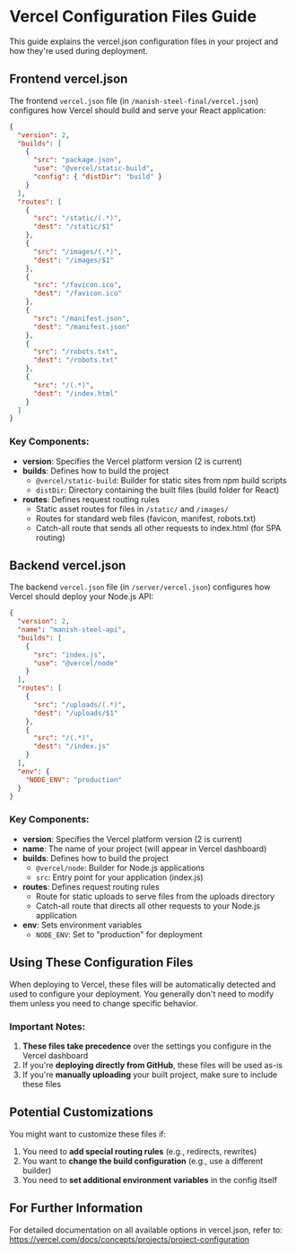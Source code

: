 # Vercel Configuration Files Guide

This guide explains the vercel.json configuration files in your project and how they're used during deployment.

## Frontend vercel.json

The frontend `vercel.json` file (in `/manish-steel-final/vercel.json`) configures how Vercel should build and serve your React application:

```json
{
  "version": 2,
  "builds": [
    {
      "src": "package.json",
      "use": "@vercel/static-build",
      "config": { "distDir": "build" }
    }
  ],
  "routes": [
    {
      "src": "/static/(.*)",
      "dest": "/static/$1"
    },
    {
      "src": "/images/(.*)",
      "dest": "/images/$1"
    },
    {
      "src": "/favicon.ico",
      "dest": "/favicon.ico"
    },
    {
      "src": "/manifest.json",
      "dest": "/manifest.json"
    },
    {
      "src": "/robots.txt",
      "dest": "/robots.txt"
    },
    {
      "src": "/(.*)",
      "dest": "/index.html"
    }
  ]
}
```

### Key Components:

- **version**: Specifies the Vercel platform version (2 is current)
- **builds**: Defines how to build the project
  - `@vercel/static-build`: Builder for static sites from npm build scripts
  - `distDir`: Directory containing the built files (build folder for React)
- **routes**: Defines request routing rules
  - Static asset routes for files in `/static/` and `/images/`
  - Routes for standard web files (favicon, manifest, robots.txt)
  - Catch-all route that sends all other requests to index.html (for SPA routing)

## Backend vercel.json

The backend `vercel.json` file (in `/server/vercel.json`) configures how Vercel should deploy your Node.js API:

```json
{
  "version": 2,
  "name": "manish-steel-api",
  "builds": [
    {
      "src": "index.js",
      "use": "@vercel/node"
    }
  ],
  "routes": [
    {
      "src": "/uploads/(.*)",
      "dest": "/uploads/$1"
    },
    {
      "src": "/(.*)",
      "dest": "/index.js"
    }
  ],
  "env": {
    "NODE_ENV": "production"
  }
}
```

### Key Components:

- **version**: Specifies the Vercel platform version (2 is current)
- **name**: The name of your project (will appear in Vercel dashboard)
- **builds**: Defines how to build the project
  - `@vercel/node`: Builder for Node.js applications
  - `src`: Entry point for your application (index.js)
- **routes**: Defines request routing rules
  - Route for static uploads to serve files from the uploads directory
  - Catch-all route that directs all other requests to your Node.js application
- **env**: Sets environment variables
  - `NODE_ENV`: Set to "production" for deployment

## Using These Configuration Files

When deploying to Vercel, these files will be automatically detected and used to configure your deployment. You generally don't need to modify them unless you need to change specific behavior.

### Important Notes:

1. **These files take precedence** over the settings you configure in the Vercel dashboard
2. If you're **deploying directly from GitHub**, these files will be used as-is
3. If you're **manually uploading** your built project, make sure to include these files

## Potential Customizations

You might want to customize these files if:

1. You need to **add special routing rules** (e.g., redirects, rewrites)
2. You want to **change the build configuration** (e.g., use a different builder)
3. You need to **set additional environment variables** in the config itself

## For Further Information

For detailed documentation on all available options in vercel.json, refer to:
https://vercel.com/docs/concepts/projects/project-configuration
